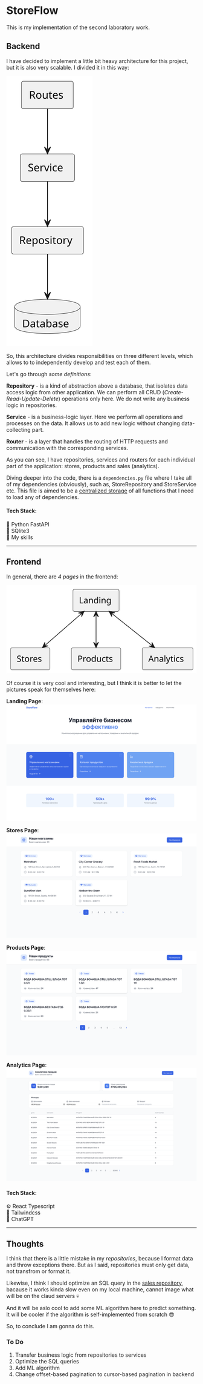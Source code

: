 # StoreFlow
This is my implementation of the second laboratory work.

## Backend
I have decided to implement a little bit heavy architecture for this project, but it is also very scalable. I divided it in this way:

![Backend Architecture using PlantUML diagram](INFO/imgs/plantuml/backend_architecture.svg)

So, this architecture divides responsibilities on three different levels, which allows to to independently develop and test each of them. 

Let's go through *some definitions*:

**Repository** - is a kind of abstraction above a database, that isolates data access logic from other application. We can perform all CRUD (*Create-Read-Update-Delete*) operations only here. We do not write any business logic in repositories.

**Service** - is a business-logic layer. Here we perform all operations and processes on the data. It allows us to add new logic without changing data-collecting part.

**Router** - is a layer that handles the routing of HTTP requests and communication with the corresponding services.

As you can see, I have repositories, services and routers for each individual part of the application: stores, products and sales (analytics).

Diving deeper into the code, there is a `dependencies.py` file where I take all of my dependencies (obviously), such as, StoreRepository and StoreService etc. This file is aimed to be a <u>centralized storage</u> of all functions that I need to load any of dependencies.

#### Tech Stack:
:snake: Python FastAPI <br>
💾 SQlite3 <br>
🧠 My skills <br>

---
## Frontend

In general, there are *4 pages* in the frontend:

![Frontend Pages using PlantUML diagram](INFO/imgs/plantuml/frontend_pages.svg)

Of course it is very cool and interesting, but I think it is better to let the pictures speak for themselves here:

**Landing Page**:
![Описание изображения](INFO/imgs/main.png)

**Stores Page**:
![Описание изображения](INFO/imgs/stores.png)

**Products Page**:
![Описание изображения](INFO/imgs/products.png)

**Analytics Page**:
![Описание изображения](INFO/imgs/analytics.png)

#### Tech Stack: 
⚙️ React Typescript <br>
🎨 Tailwindcss <br>
🤖 ChatGPT <br>

---

## Thoughts
I think that there is a little mistake in my *repositories*, because I format data and throw exceptions there. But as I said, repositories must only get data, not transfrom or format it.

Likewise, I think I should optimize an SQL query in the <u>sales repository</u>, bacause it works kinda slow even on my local machine, cannot image what will be on the claud servers :skull:

And it will be aslo cool to add some ML algorithm here to predict something. It will be cooler if the algorithm is self-implemented from scratch :sunglasses:

So, to conclude I am gonna do this.
### To Do
1. Transfer business logic from repositories to services
2. Optimize the SQL queries
3. Add ML algorithm
4. Change offset-based pagination to cursor-based pagination in backend